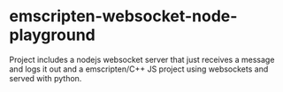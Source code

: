 # emscripten-websocket-node-playground 

Project includes a nodejs websocket server that just receives a message and logs it out and a emscripten/C++ JS project using websockets and served with python.